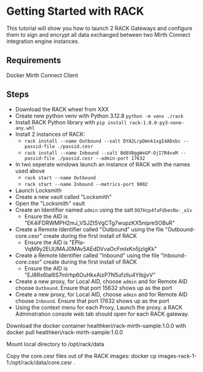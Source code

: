 # Getting Started with RACK
This tutorial will show you how to launch 2 RACK Gateways and configure them to sign and encrypt all data exchanged
between two Mirth Connect integration engine instances.

## Requirements
Docker
Mirth Connect Client

## Steps

- Download the RACK wheel from XXX
- Create new python venv with Python 3.12.8 `python -m venv ./rack`
- Install RACK Python library with `pip install rack-1.0.0-py3-none-any.whl`
- Install 2 instances of RACK:
    - `rack install --name Outbound --salt DYA2LrpDmnk1xgI4ADxbc --passid-file ./passid.cesr`
    - `rack install --name Inbound --salt Bd8VBggWxGP-OjI7R4vxM --passid-file ./passid.cesr --admin-port 17632`
- In two seperate windows launch an instance of RACK with the names used above
    - `rack start --name Outbound`
    - `rack start --name Inbound --metrics-port 9002`
- Launch Locksmith
- Create a new vault called "Locksmith"
- Open the "Locksmith" vault
- Create an Identifier named `admin` using the salt `DQ7Hzp4faFdbesNx-_a1v`
    - Ensure the AID is "EK4iFDRWMPH2mJ_VSJZt5VgCTg7wupzKX5nipreSOBuR" 
- Create a Remote Identifier called "Outbound" using the file "Outbound-core.cesr" create during the first install of RACK 
    - Ensure the AID is "EPIa-VqM9y2EUUMAJ0MAv5AEdDVvaOcFmIxKn5jzIgKk" 
- Create a Remote Identifier called "Inbound" using the file "Inbound-core.cesr" create during the first install of RACK 
    - Ensure the AID is "EJ8Rx6lal6S7mlrhp6OuHkxAizP7N5ufzllu4YIbjjvV" 
- Create a new proxy, for Local AID, choose `admin` and for Remote AID choose `Outbound`.  Ensure that port 15632 shows up as the port
- Create a new proxy, for Local AID, choose `admin` and for Remote AID choose `Inbound`.  Ensure that port 17632 shows up as the port
- Using the context menu for each Proxy, Launch the proxy.  a RACK Adminstration console web tab should open for each RACK gateway.


Download the docker container healthkeri/rack-mirth-sample:1.0.0 with
docker pull healthkeri/rack-mirth-sample:1.0.0

Mount local directory to /opt/rack/data

Copy the core.cesr files out of the RACK images:
docker cp images-rack-1-1:/opt/rack/data/core.cesr .

